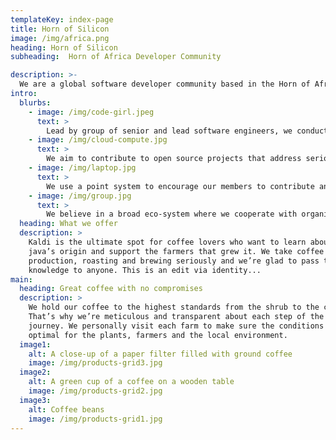 ```yaml
---
templateKey: index-page
title: Horn of Silicon
image: /img/africa.png
heading: Horn of Silicon
subheading:  Horn of Africa Developer Community

description: >-
  We are a global software developer community based in the Horn of Africa and diaspora
intro:
  blurbs:
    - image: /img/code-girl.jpeg
      text: >
        Lead by group of senior and lead software engineers, we conduct events that enhance our skills as team and individuals.
    - image: /img/cloud-compute.jpg
      text: >
        We aim to contribute to open source projects that address serious problems in Horn of Africa
    - image: /img/laptop.jpg
      text: >
        We use a point system to encourage our members to contribute and register their personal development
    - image: /img/group.jpg
      text: >
        We believe in a broad eco-system where we cooperate with organizations that want to support and be part of our activities.
  heading: What we offer
  description: >
    Kaldi is the ultimate spot for coffee lovers who want to learn about their
    java’s origin and support the farmers that grew it. We take coffee
    production, roasting and brewing seriously and we’re glad to pass that
    knowledge to anyone. This is an edit via identity...
main:
  heading: Great coffee with no compromises
  description: >
    We hold our coffee to the highest standards from the shrub to the cup.
    That’s why we’re meticulous and transparent about each step of the coffee’s
    journey. We personally visit each farm to make sure the conditions are
    optimal for the plants, farmers and the local environment.
  image1:
    alt: A close-up of a paper filter filled with ground coffee
    image: /img/products-grid3.jpg
  image2:
    alt: A green cup of a coffee on a wooden table
    image: /img/products-grid2.jpg
  image3:
    alt: Coffee beans
    image: /img/products-grid1.jpg
---
```

